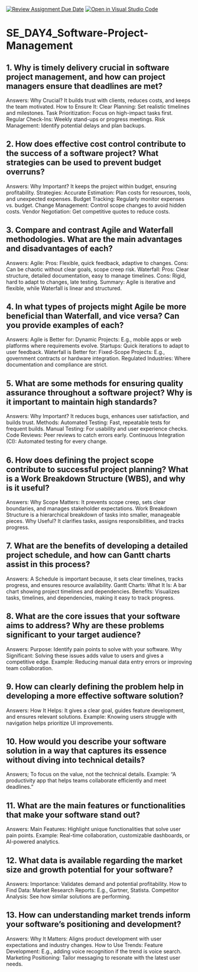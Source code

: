 [![Review Assignment Due Date](https://classroom.github.com/assets/deadline-readme-button-22041afd0340ce965d47ae6ef1cefeee28c7c493a6346c4f15d667ab976d596c.svg)](https://classroom.github.com/a/9pw6JKcu)
[![Open in Visual Studio Code](https://classroom.github.com/assets/open-in-vscode-2e0aaae1b6195c2367325f4f02e2d04e9abb55f0b24a779b69b11b9e10269abc.svg)](https://classroom.github.com/online_ide?assignment_repo_id=18458883&assignment_repo_type=AssignmentRepo)
# SE_DAY4_Software-Project-Management
## 1. Why is timely delivery crucial in software project management, and how can project managers ensure that deadlines are met?
Answers:
Why Crucial? It builds trust with clients, reduces costs, and keeps the team motivated.
How to Ensure It:
Clear Planning: Set realistic timelines and milestones.
Task Prioritization: Focus on high-impact tasks first.
Regular Check-Ins: Weekly stand-ups or progress meetings.
Risk Management: Identify potential delays and plan backups.

## 2. How does effective cost control contribute to the success of a software project? What strategies can be used to prevent budget overruns?
Answers:
Why Important? It keeps the project within budget, ensuring profitability.
Strategies:
Accurate Estimation: Plan costs for resources, tools, and unexpected expenses.
Budget Tracking: Regularly monitor expenses vs. budget.
Change Management: Control scope changes to avoid hidden costs.
Vendor Negotiation: Get competitive quotes to reduce costs.

## 3. Compare and contrast Agile and Waterfall methodologies. What are the main advantages and disadvantages of each?
Answers:
Agile:
Pros: Flexible, quick feedback, adaptive to changes.
Cons: Can be chaotic without clear goals, scope creep risk.
Waterfall:
Pros: Clear structure, detailed documentation, easy to manage timelines.
Cons: Rigid, hard to adapt to changes, late testing.
Summary: Agile is iterative and flexible, while Waterfall is linear and structured.

## 4. In what types of projects might Agile be more beneficial than Waterfall, and vice versa? Can you provide examples of each?
Answers:
Agile is Better for:
Dynamic Projects: E.g., mobile apps or web platforms where requirements evolve.
Startups: Quick iterations to adapt to user feedback.
Waterfall is Better for:
Fixed-Scope Projects: E.g., government contracts or hardware integration.
Regulated Industries: Where documentation and compliance are strict.

## 5. What are some methods for ensuring quality assurance throughout a software project? Why is it important to maintain high standards?
Answers:
Why Important? It reduces bugs, enhances user satisfaction, and builds trust.
Methods:
Automated Testing: Fast, repeatable tests for frequent builds.
Manual Testing: For usability and user experience checks.
Code Reviews: Peer reviews to catch errors early.
Continuous Integration (CI): Automated testing for every change.

## 6. How does defining the project scope contribute to successful project planning? What is a Work Breakdown Structure (WBS), and why is it useful?
Answers:
Why Scope Matters: It prevents scope creep, sets clear boundaries, and manages stakeholder expectations.
Work Breakdown Structure is a hierarchical breakdown of tasks into smaller, manageable pieces.
Why Useful? It clarifies tasks, assigns responsibilities, and tracks progress.

## 7. What are the benefits of developing a detailed project schedule, and how can Gantt charts assist in this process?
Answers:
 A Schedule is important because, it sets clear timelines, tracks progress, and ensures resource availability.
Gantt Charts:
What It Is: A bar chart showing project timelines and dependencies.
Benefits: Visualizes tasks, timelines, and dependencies, making it easy to track progress.

## 8. What are the core issues that your software aims to address? Why are these problems significant to your target audience?
Answers:
Purpose: Identify pain points to solve with your software.
Why Significant: Solving these issues adds value to users and gives a competitive edge.
Example: Reducing manual data entry errors or improving team collaboration.

## 9. How can clearly defining the problem help in developing a more effective software solution?
Answers:
How It Helps: It gives a clear goal, guides feature development, and ensures relevant solutions.
Example: Knowing users struggle with navigation helps prioritize UI improvements.

## 10. How would you describe your software solution in a way that captures its essence without diving into technical details?
Answers;
To focus on the value, not the technical details.
Example: “A productivity app that helps teams collaborate efficiently and meet deadlines.”

## 11. What are the main features or functionalities that make your software stand out?
Answers:
Main Features: Highlight unique functionalities that solve user pain points.
Example: Real-time collaboration, customizable dashboards, or AI-powered analytics.

## 12. What data is available regarding the market size and growth potential for your software?
Answers:
Importance: Validates demand and potential profitability.
How to Find Data:
Market Research Reports: E.g., Gartner, Statista.
Competitor Analysis: See how similar solutions are performing.

## 13. How can understanding market trends inform your software’s positioning and development?
Answers:
Why It Matters: Aligns product development with user expectations and industry changes.
How to Use Trends:
Feature Development: E.g., adding voice recognition if the trend is voice search.
Marketing Positioning: Tailor messaging to resonate with the latest user needs.

